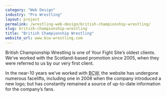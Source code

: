 ```yaml
---
category: "Web Design"
industry: "Pro Wrestling"
layout: project
permalink: /wrestling-web-design/british-championship-wrestling/
slug: british-championship-wrestling
title: "British Championship Wrestling"
website_url: www.bcw-wrestling.com
---
```

<p>British Championship Wrestling is one of Your Fight Site’s oldest clients.
  We’ve worked with the Scotland-based promotion since 2005, when they were referred to us by our very first client.</p>
<p>In the near-10 years we’ve worked with <abbr class="initialism" title="British Championship Wrestling">BCW</abbr>, the website has undergone numerous facelifts, including one in 2008 when the company introduced a new logo; but has constantly remained a source of up-to-date information for the company’s fans.</p>
